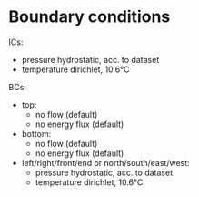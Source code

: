 # Boundary conditions

ICs: 
- pressure hydrostatic, acc. to dataset
- temperature dirichlet, 10.6°C

BCs:
- top:
    - no flow  (default)
    - no energy flux  (default)
- bottom:
    - no flow  (default)
    - no energy flux  (default)
- left/right/front/end or north/south/east/west:
    - pressure hydrostatic, acc. to dataset
    - temperature dirichlet, 10.6°C